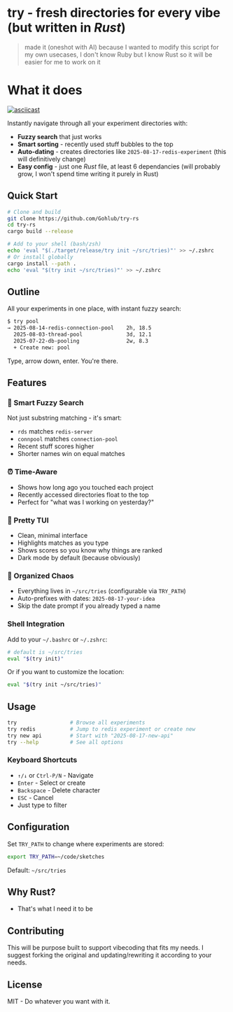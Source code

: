 # try - fresh directories for every vibe (but written in *Rust*)

> made it (oneshot with AI) because I wanted to modify this script for my own usecases, I don't know Ruby but I know Rust so it will be easier for me to work on it

# What it does 

[![asciicast](https://asciinema.org/a/ve8AXBaPhkKz40YbqPTlVjqgs.svg)](https://asciinema.org/a/ve8AXBaPhkKz40YbqPTlVjqgs)

Instantly navigate through all your experiment directories with:
- **Fuzzy search** that just works
- **Smart sorting** - recently used stuff bubbles to the top
- **Auto-dating** - creates directories like `2025-08-17-redis-experiment` (this will definitively change)
- **Easy config** - just one *Rust* file, at least 6 dependancies (will probably grow, I won't spend time writing it purely in Rust)

## Quick Start

```bash
# Clone and build
git clone https://github.com/Gohlub/try-rs
cd try-rs
cargo build --release

# Add to your shell (bash/zsh)
echo 'eval "$(./target/release/try init ~/src/tries)"' >> ~/.zshrc
# Or install globally
cargo install --path .
echo 'eval "$(try init ~/src/tries)"' >> ~/.zshrc
```
## Outline

All your experiments in one place, with instant fuzzy search:

```bash
$ try pool
→ 2025-08-14-redis-connection-pool    2h, 18.5
  2025-08-03-thread-pool              3d, 12.1
  2025-07-22-db-pooling               2w, 8.3
  + Create new: pool
```

Type, arrow down, enter. You're there.

## Features

### 🎯 Smart Fuzzy Search
Not just substring matching - it's smart:
- `rds` matches `redis-server`
- `connpool` matches `connection-pool`
- Recent stuff scores higher
- Shorter names win on equal matches

### ⏰ Time-Aware
- Shows how long ago you touched each project
- Recently accessed directories float to the top
- Perfect for "what was I working on yesterday?"

### 🎨 Pretty TUI
- Clean, minimal interface
- Highlights matches as you type
- Shows scores so you know why things are ranked
- Dark mode by default (because obviously)

### 📁 Organized Chaos
- Everything lives in `~/src/tries` (configurable via `TRY_PATH`)
- Auto-prefixes with dates: `2025-08-17-your-idea`
- Skip the date prompt if you already typed a name

### Shell Integration

Add to your `~/.bashrc` or `~/.zshrc`:


```bash
# default is ~/src/tries
eval "$(try init)"
```

Or if you want to customize the location:

```bash
eval "$(try init ~/src/tries)"
```

## Usage

```bash
try                 # Browse all experiments
try redis           # Jump to redis experiment or create new
try new api         # Start with "2025-08-17-new-api"
try --help          # See all options
```

### Keyboard Shortcuts

- `↑/↓` or `Ctrl-P/N` - Navigate
- `Enter` - Select or create
- `Backspace` - Delete character
- `ESC` - Cancel
- Just type to filter

## Configuration

Set `TRY_PATH` to change where experiments are stored:

```bash
export TRY_PATH=~/code/sketches
```

Default: `~/src/tries`

## Why Rust?

- That's what I need it to be

## Contributing

This will be purpose built to support vibecoding that fits my needs. I suggest forking
the original and updating/rewriting it according to your needs. 

## License

MIT - Do whatever you want with it.

